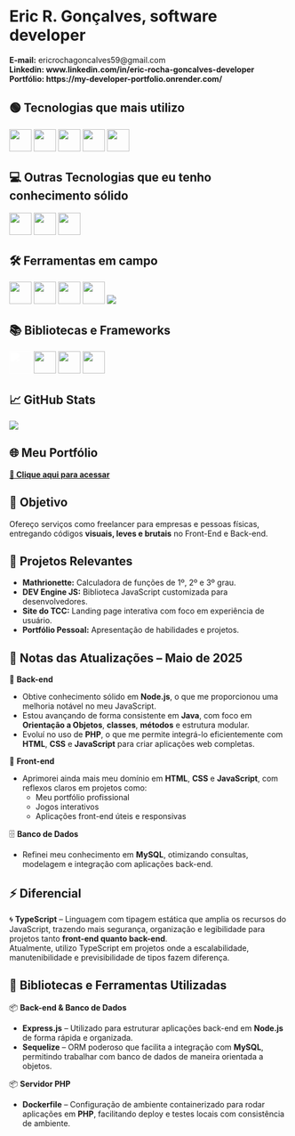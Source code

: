 


 <h1 align="start"> Eric R. Gonçalves, software developer </h1>

<p align="start">
  <strong>E-mail:</strong> ericrochagoncalves59@gmail.com<br>
  <strong>Linkedin: www.linkedin.com/in/eric-rocha-goncalves-developer </strong> <br>
  <strong>Portfólio: https://my-developer-portfolio.onrender.com/</strong>
</p>

<h2 align="start">🟢 Tecnologias que mais utilizo</h2>

<p align="start">
  <img src="https://cdn.jsdelivr.net/gh/devicons/devicon/icons/html5/html5-original.svg" height="40"/>
  <img src="https://cdn.jsdelivr.net/gh/devicons/devicon/icons/css3/css3-original.svg" height="40"/>
  <img src="https://cdn.jsdelivr.net/gh/devicons/devicon/icons/javascript/javascript-original.svg" height="40"/>
 
  <img src="https://cdn.jsdelivr.net/gh/devicons/devicon/icons/java/java-original.svg" height="40"/>
  
  
   <img src="https://cdn.jsdelivr.net/gh/devicons/devicon/icons/mysql/mysql-original.svg" height="40"/>
</p>

<h2 align="start">💻 Outras Tecnologias que eu tenho conhecimento sólido</h2>

<p align="start">
 <img src="https://cdn.jsdelivr.net/gh/devicons/devicon/icons/php/php-original.svg" height="40"/>
 <img src="https://cdn.jsdelivr.net/gh/devicons/devicon/icons/typescript/typescript-original.svg" height="40"/>
 <img src="https://cdn.jsdelivr.net/gh/devicons/devicon/icons/nodejs/nodejs-original.svg" height="40"/>

</p>

<h2 align="start">🛠️ Ferramentas em campo</h2>

<p align="start">
  <img src="https://cdn.jsdelivr.net/gh/devicons/devicon/icons/vscode/vscode-original.svg" height="40"/>
 <img src="https://cdn.jsdelivr.net/gh/devicons/devicon/icons/intellij/intellij-original.svg" height="40"/>
  <img src="https://cdn.jsdelivr.net/gh/devicons/devicon/icons/git/git-original.svg" height="40"/>
  <img src="https://cdn.jsdelivr.net/gh/devicons/devicon/icons/github/github-original.svg" height="40"/>
  <img src="https://img.shields.io/badge/Render-00FF7F?style=for-the-badge&logo=render&logoColor=black">
</p>


<h2 align="start">📚 Bibliotecas e Frameworks</h2>

<p align="start">
  <img src="https://cdn.jsdelivr.net/gh/devicons/devicon/icons/express/express-original.svg" height="40" style="filter: brightness(0) invert(1);" />
  <img src="https://cdn.jsdelivr.net/gh/devicons/devicon/icons/sequelize/sequelize-original.svg" height="40"/>
  <img src="https://cdn.jsdelivr.net/gh/devicons/devicon/icons/npm/npm-original-wordmark.svg" height="40"/>
  <img src="https://cdn.jsdelivr.net/gh/devicons/devicon/icons/jquery/jquery-original.svg" height="40"/>




</p>




<h2 align="start">📈 GitHub Stats</h2>


<p align="start">
  <img src="https://github-readme-stats.vercel.app/api/top-langs?username=EricRochaGoncalves&layout=compact&langs_count=10&theme=dark&hide_border=false&card_width=465" />
</p>






<h2 align="start">🌐 Meu Portfólio</h2>

<p align="start">
  <a href="https://my-developer-portfolio.onrender.com"><strong>🔗 Clique aqui para acessar</strong></a>
</p>

<h2 align="start">🎯 Objetivo</h2>

<p align="start">
  Ofereço serviços como freelancer para empresas e pessoas físicas, entregando códigos <strong>visuais, leves e brutais</strong> no Front-End e Back-end.
</p>

<h2 align="start">💼 Projetos Relevantes</h2>

<ul align="start">
  <li><strong>Mathrionette:</strong> Calculadora de funções de 1º, 2º e 3º grau.</li>
  <li><strong>DEV Engine JS:</strong> Biblioteca JavaScript customizada para desenvolvedores.</li>
  <li><strong>Site do TCC:</strong> Landing page interativa com foco em experiência de usuário.</li>
  <li><strong>Portfólio Pessoal:</strong> Apresentação de habilidades e projetos.</li>
</ul>

## 📌 Notas das Atualizações – Maio de 2025

🧠 **Back-end**
- Obtive conhecimento sólido em **Node.js**, o que me proporcionou uma melhoria notável no meu JavaScript.
- Estou avançando de forma consistente em **Java**, com foco em **Orientação a Objetos**, **classes**, **métodos** e estrutura modular.
- Evoluí no uso de **PHP**, o que me permite integrá-lo eficientemente com **HTML**, **CSS** e **JavaScript** para criar aplicações web completas.

🎨 **Front-end**
- Aprimorei ainda mais meu domínio em **HTML**, **CSS** e **JavaScript**, com reflexos claros em projetos como:
  - Meu portfólio profissional
  - Jogos interativos
  - Aplicações front-end úteis e responsivas

🗄️ **Banco de Dados**
- Refinei meu conhecimento em **MySQL**, otimizando consultas, modelagem e integração com aplicações back-end.

## ⚡ Diferencial

🌀 **TypeScript** – Linguagem com tipagem estática que amplia os recursos do JavaScript, trazendo mais segurança, organização e legibilidade para projetos tanto **front-end quanto back-end**.  
Atualmente, utilizo TypeScript em projetos onde a escalabilidade, manutenibilidade e previsibilidade de tipos fazem diferença.


## 🧰 Bibliotecas e Ferramentas Utilizadas

📦 **Back-end & Banco de Dados**
- **Express.js** – Utilizado para estruturar aplicações back-end em **Node.js** de forma rápida e organizada.
- **Sequelize** – ORM poderoso que facilita a integração com **MySQL**, permitindo trabalhar com banco de dados de maneira orientada a objetos.

📦 **Servidor PHP**
- **Dockerfile** – Configuração de ambiente containerizado para rodar aplicações em **PHP**, facilitando deploy e testes locais com consistência de ambiente.

